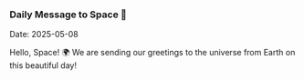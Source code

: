 ### Daily Message to Space 🌌
Date: 2025-05-08

Hello, Space! 🌍 We are sending our greetings to the universe from Earth on this beautiful day!
